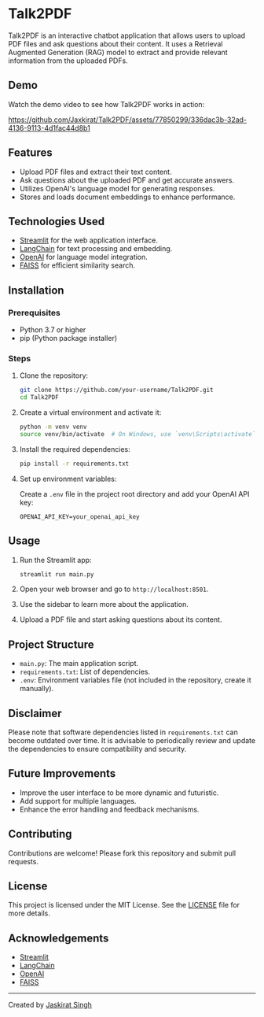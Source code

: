 # Talk2PDF

Talk2PDF is an interactive chatbot application that allows users to upload PDF files and ask questions about their content. It uses a Retrieval Augmented Generation (RAG) model to extract and provide relevant information from the uploaded PDFs.

## Demo

Watch the demo video to see how Talk2PDF works in action:


https://github.com/Jaxkirat/Talk2PDF/assets/77850299/336dac3b-32ad-4136-9113-4d1fac44d8b1



## Features

- Upload PDF files and extract their text content.
- Ask questions about the uploaded PDF and get accurate answers.
- Utilizes OpenAI's language model for generating responses.
- Stores and loads document embeddings to enhance performance.

## Technologies Used

- [Streamlit](https://streamlit.io/) for the web application interface.
- [LangChain](https://python.langchain.com/) for text processing and embedding.
- [OpenAI](https://platform.openai.com/docs/models) for language model integration.
- [FAISS](https://github.com/facebookresearch/faiss) for efficient similarity search.

## Installation

### Prerequisites

- Python 3.7 or higher
- pip (Python package installer)

### Steps

1. Clone the repository:

    ```bash
    git clone https://github.com/your-username/Talk2PDF.git
    cd Talk2PDF
    ```

2. Create a virtual environment and activate it:

    ```bash
    python -m venv venv
    source venv/bin/activate  # On Windows, use `venv\Scripts\activate`
    ```

3. Install the required dependencies:

    ```bash
    pip install -r requirements.txt
    ```

4. Set up environment variables:

    Create a `.env` file in the project root directory and add your OpenAI API key:

    ```env
    OPENAI_API_KEY=your_openai_api_key
    ```

## Usage

1. Run the Streamlit app:

    ```bash
    streamlit run main.py
    ```

2. Open your web browser and go to `http://localhost:8501`.

3. Use the sidebar to learn more about the application.

4. Upload a PDF file and start asking questions about its content.

## Project Structure

- `main.py`: The main application script.
- `requirements.txt`: List of dependencies.
- `.env`: Environment variables file (not included in the repository, create it manually).

## Disclaimer

Please note that software dependencies listed in `requirements.txt` can become outdated over time. It is advisable to periodically review and update the dependencies to ensure compatibility and security.

## Future Improvements

- Improve the user interface to be more dynamic and futuristic.
- Add support for multiple languages.
- Enhance the error handling and feedback mechanisms.

## Contributing

Contributions are welcome! Please fork this repository and submit pull requests.

## License

This project is licensed under the MIT License. See the [LICENSE](LICENSE) file for more details.

## Acknowledgements

- [Streamlit](https://streamlit.io/)
- [LangChain](https://python.langchain.com/)
- [OpenAI](https://platform.openai.com/docs/models)
- [FAISS](https://github.com/facebookresearch/faiss)

---

Created by [Jaskirat Singh](https://Github.com/Jaxkirat)

